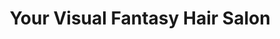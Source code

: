 ---
title: "Your Visual Fantasy Hair Salon"
url: /erie/your-visual-fantasy-hair-salon/
shop: hairdresser
---